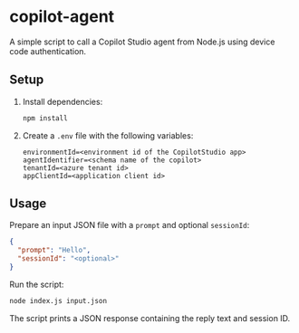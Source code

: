 # copilot-agent

A simple script to call a Copilot Studio agent from Node.js using device code authentication.

## Setup

1. Install dependencies:
   ```sh
   npm install
   ```
2. Create a `.env` file with the following variables:
   ```env
   environmentId=<environment id of the CopilotStudio app>
   agentIdentifier=<schema name of the copilot>
   tenantId=<azure tenant id>
   appClientId=<application client id>
   ```

## Usage

Prepare an input JSON file with a `prompt` and optional `sessionId`:

```json
{
  "prompt": "Hello",
  "sessionId": "<optional>"
}
```

Run the script:

```sh
node index.js input.json
```

The script prints a JSON response containing the reply text and session ID.
